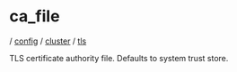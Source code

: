 # ca_file

/ [config](reference/server-config/index.md) / [cluster](reference/server-config/config/cluster/index.md) / [tls](reference/server-config/config/cluster/tls/index.md) 

TLS certificate authority file. Defaults to system trust store.

